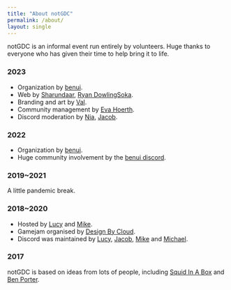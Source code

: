 ```yaml
---
title: "About notGDC"
permalink: /about/
layout: single
---
```


notGDC is an informal event run entirely by volunteers. Huge thanks to everyone
who has given their time to help bring it to life. 

### 2023

* Organization by [benui](https://benui.ca/).
* Web by [Sharundaar](https://twitter.com/Sharundaar/), [Ryan DowlingSoka](https://ryandowlingsoka.com/).
* Branding and art by [Val](https://www.friendlyhello.com/).
* Community management  by [Eva Hoerth](https://twitter.com/downtohoerth).
* Discord moderation by [Nia](https://www.linkedin.com/in/niawearn/), [Jacob](https://twitter.com/_meloki).

### 2022

* Organization by [benui](https://benui.ca/).
* Huge community involvement by the [benui discord](https://discord.benui.ca/).

### 2019~2021

A little pandemic break.

### 2018~2020

* Hosted by [Lucy](https://twitter.com/lucyamorris) and [Mike](https://twitter.com/mtrc).
* Gamejam organised by [Design By Cloud](https://twitter.com/DesignByCloud).
* Discord was maintained by [Lucy](https://twitter.com/lucyamorris), [Jacob](https://twitter.com/itscurlyx), [Mike](https://twitter.com/vitekim) and [Michael](https://twitter.com/DesignByCloud).

### 2017

notGDC is based on ideas from lots of people, including [Squid In A Box](https://twitter.com/squidinabox/status/176983168027598848) and [Ben Porter](https://eigenbom.github.io/notgdc2017/).


